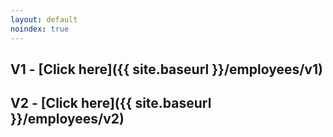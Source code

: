```yaml
---
layout: default
noindex: true
---
```


## V1 - [Click here]({{ site.baseurl }}/employees/v1)

## V2 - [Click here]({{ site.baseurl }}/employees/v2)
